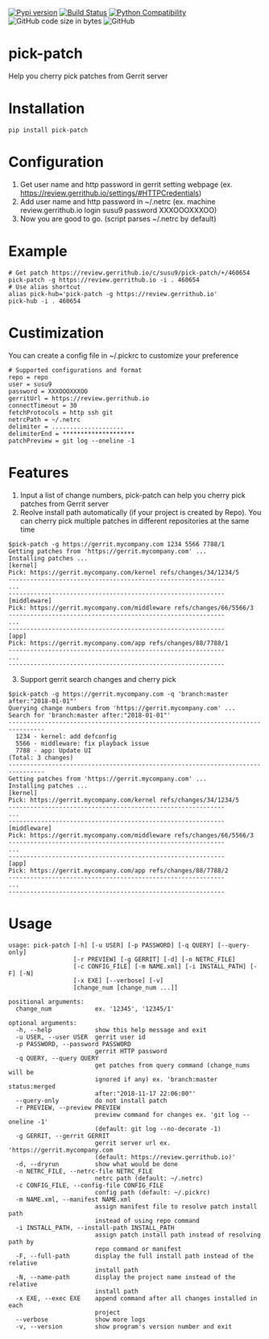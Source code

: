 [![Pypi version](https://img.shields.io/pypi/v/pick-patch)](https://pypi.org/project/pick-patch/)
[![Build Status](https://travis-ci.com/susu9/pick-patch.svg?branch=master)](https://travis-ci.com/susu9/pick-patch)
[![Python Compatibility](https://img.shields.io/pypi/pyversions/pick-patch)](https://travis-ci.com/susu9/pick-patch)
![GitHub code size in bytes](https://img.shields.io/github/languages/code-size/susu9/pick-patch.svg)
![GitHub](https://img.shields.io/github/license/susu9/pick-patch.svg)
# pick-patch
Help you cherry pick patches from Gerrit server

# Installation
```shell
pip install pick-patch
```
# Configuration
1. Get user name and http password in gerrit setting webpage (ex. https://review.gerrithub.io/settings/#HTTPCredentials)
2. Add user name and http password in ~/.netrc (ex. machine review.gerrithub.io login susu9 password XXXOOOXXXOO)
3. Now you are good to go. (script parses ~/.netrc by default)

# Example
```shell
# Get patch https://review.gerrithub.io/c/susu9/pick-patch/+/460654
pick-patch -g https://review.gerrithub.io -i . 460654
# Use alias shortcut
alias pick-hub='pick-patch -g https://review.gerrithub.io'
pick-hub -i . 460654
```

# Custimization
You can create a config file in ~/.pickrc to customize your preference
```
# Supported configurations and format
repo = repo
user = susu9
password = XXXOOOXXXOO
gerritUrl = https://review.gerrithub.io
connectTimeout = 30
fetchProtocols = http ssh git
netrcPath = ~/.netrc
delimiter = ....................
delimiterEnd = ********************
patchPreview = git log --oneline -1
```

# Features
1. Input a list of change numbers, pick-patch can help you cherry pick patches from Gerrit server
2. Reolve install path automatically (if your project is created by Repo). You can cherry pick
   multiple patches in different repositories at the same time
```
$pick-patch -g https://gerrit.mycompany.com 1234 5566 7788/1
Getting patches from 'https://gerrit.mycompany.com' ...
Installing patches ...
[kernel]
Pick: https://gerrit.mycompany.com/kernel refs/changes/34/1234/5
------------------------------------------------------------
...
------------------------------------------------------------
[middleware]
Pick: https://gerrit.mycompany.com/middleware refs/changes/66/5566/3
------------------------------------------------------------
...
------------------------------------------------------------
[app]
Pick: https://gerrit.mycompany.com/app refs/changes/88/7788/1
------------------------------------------------------------
...
------------------------------------------------------------
```
3. Support gerrit search changes and cherry pick
```
$pick-patch -g https://gerrit.mycompany.com -q 'branch:master after:"2018-01-01"'
Querying change numbers from 'https://gerrit.mycompany.com' ...
Search for 'branch:master after:"2018-01-01"'
--------------------------------------------------------------------------------
  1234 - kernel: add defconfig
  5566 - middleware: fix playback issue
  7788 - app: Update UI
(Total: 3 changes)
--------------------------------------------------------------------------------
Getting patches from 'https://gerrit.mycompany.com' ...
Installing patches ...
[kernel]
Pick: https://gerrit.mycompany.com/kernel refs/changes/34/1234/5
------------------------------------------------------------
...
------------------------------------------------------------
[middleware]
Pick: https://gerrit.mycompany.com/middleware refs/changes/66/5566/3
------------------------------------------------------------
...
------------------------------------------------------------
[app]
Pick: https://gerrit.mycompany.com/app refs/changes/88/7788/2
------------------------------------------------------------
...
------------------------------------------------------------
```

# Usage
```
usage: pick-patch [-h] [-u USER] [-p PASSWORD] [-q QUERY] [--query-only]
                  [-r PREVIEW] [-g GERRIT] [-d] [-n NETRC_FILE]
                  [-c CONFIG_FILE] [-m NAME.xml] [-i INSTALL_PATH] [-F] [-N]
                  [-x EXE] [--verbose] [-v]
                  [change_num [change_num ...]]

positional arguments:
  change_num            ex. '12345', '12345/1'

optional arguments:
  -h, --help            show this help message and exit
  -u USER, --user USER  gerrit user id
  -p PASSWORD, --password PASSWORD
                        gerrit HTTP password
  -q QUERY, --query QUERY
                        get patches from query command (change_nums will be
                        ignored if any) ex. 'branch:master status:merged
                        after:"2018-11-17 22:06:00"'
  --query-only          do not install patch
  -r PREVIEW, --preview PREVIEW
                        preview command for changes ex. 'git log --oneline -1'
                        (default: git log --no-decorate -1)
  -g GERRIT, --gerrit GERRIT
                        gerrit server url ex. 'https://gerrit.mycompany.com
                        (default: https://review.gerrithub.io)'
  -d, --dryrun          show what would be done
  -n NETRC_FILE, --netrc-file NETRC_FILE
                        netrc path (default: ~/.netrc)
  -c CONFIG_FILE, --config-file CONFIG_FILE
                        config path (default: ~/.pickrc)
  -m NAME.xml, --manifest NAME.xml
                        assign manifest file to resolve patch install path
                        instead of using repo command
  -i INSTALL_PATH, --install-path INSTALL_PATH
                        assign patch install path instead of resolving path by
                        repo command or manifest
  -F, --full-path       display the full install path instead of the relative
                        install path
  -N, --name-path       display the project name instead of the relative
                        install path
  -x EXE, --exec EXE    append command after all changes installed in each
                        project
  --verbose             show more logs
  -v, --version         show program's version number and exit
```
